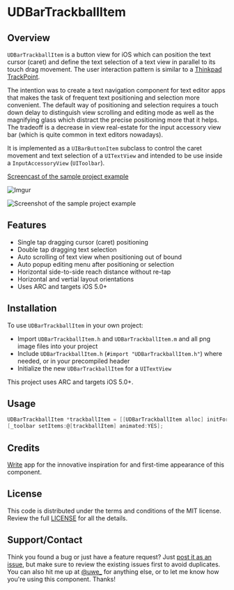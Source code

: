 UDBarTrackballItem
==================

## Overview

`UDBarTrackballItem` is a button view for iOS which can position the text cursor (caret) and define the text selection of a text view in parallel to its touch drag movement. The user interaction pattern is similar to a [Thinkpad TrackPoint](http://en.wikipedia.org/wiki/Pointing_stick).

The intention was to create a text navigation component for text editor apps that makes the task of frequent text positioning and selection more convenient. The default way of positioning and selection requires a touch down delay to distinguish view scrolling and editing mode as well as the magnifying glass which distract the precise positioning more that it helps. The tradeoff is a decrease in view real-estate for the input accessory view bar (which is quite common in text editors nowadays).

It is implemented as a `UIBarButtonItem` subclass to control the caret movement and text selection of a `UITextView` and intended to be use inside a `InputAccessoryView` (`UIToolbar`).

[Screencast of the sample project example](https://www.youtube.com/watch?v=7WquTtzEsRs)

![Imgur](http://i.imgur.com/QhwkF2G.gif?1)

![Screenshot of the sample project example](Screenshot.png)

## Features

- Single tap dragging cursor (caret) positioning
- Double tap dragging text selection
- Auto scrolling of text view when positioning out of bound
- Auto popup editing menu after positioning or selection
- Horizontal side-to-side reach distance without re-tap
- Horizontal and vertial layout orientations
- Uses ARC and targets iOS 5.0+

## Installation

To use `UDBarTrackballItem` in your own project:

- Import `UDBarTrackballItem.h` and `UDBarTrackballItem.m` and all png image files into your project
- Include `UDBarTrackballItem.h` (`#import "UDBarTrackballItem.h"`) where needed, or in your precompiled header
- Initialize the new `UDBarTrackballItem` for a `UITextView`

This project uses ARC and targets iOS 5.0+.

## Usage

```objective-c
UDBarTrackballItem *trackballItem = [[UDBarTrackballItem alloc] initForTextView:_textView];
[_toolbar setItems:@[trackballItem] animated:YES];
```

## Credits

[Write](http://writeapp.net/) app for the innovative inspiration for and first-time appearance of this component.

## License

This code is distributed under the terms and conditions of the MIT license. Review the full [LICENSE](LICENSE) for all the details.

## Support/Contact

Think you found a bug or just have a feature request? Just [post it as an issue](https://github.com/djui/UDBarTrackballItem/issues), but make sure to review the existing issues first to avoid duplicates. You can also hit me up at [@uwe_](http://twitter.com/uwe_) for anything else, or to let me know how you're using this component. Thanks!
